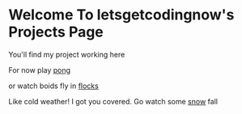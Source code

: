 
# Welcome To letsgetcodingnow's Projects Page

You'll find my project working here

For now play [pong](./pong)

or watch boids fly in [flocks](./flock)

Like cold weather! I got you covered. Go watch some [snow](./snow) fall